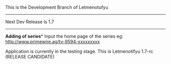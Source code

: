 This is the Development Branch of Letmenotufyu



************************
Next Dev Release is 1.7
************************

**Adding of series***
Input the home page of the series
eg: http://www.primewire.ag/tv-9594-xxxxxxxxx

Application is currently in the testing stage.
This is Letmenotifyu 1.7-rc (RELEASE CANDIDATE)

